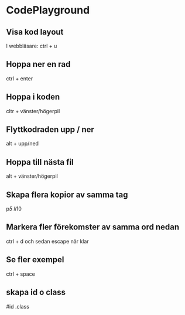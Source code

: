# CodePlayground

## Visa kod layout

I webbläsare: ctrl + u

## Hoppa ner en rad

ctrl + enter

## Hoppa i koden

cltr + vänster/högerpil

## Flyttkodraden upp / ner

alt + upp/ned

## Hoppa till nästa fil

alt + vänster/högerpil

## Skapa flera kopior av samma tag
p*5 li*10


## Markera fler förekomster av samma ord nedan
ctrl + d och sedan escape när klar

## Se fler exempel
ctrl + space

## skapa id o class
#id .class
